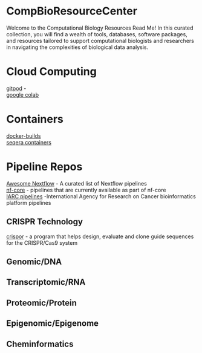 # CompBioResourceCenter

Welcome to the Computational Biology Resources Read Me! In this curated collection, you will find a wealth of tools, databases, software packages, and resources tailored to support computational biologists and researchers in navigating the complexities of biological data analysis. 




# Cloud Computing
[gitpod](https://www.gitpod.io) - \
[google colab](https://colab.research.google.com) 

# Containers
[docker-builds](https://github.com/StaPH-B/docker-builds) \
[seqera containers](https://seqera.io/containers/)
# Pipeline Repos
[Awesome Nextflow](https://github.com/nextflow-io/awesome-nextflow) - A curated list of Nextflow pipelines \
[nf-core](https://nf-co.re/pipelines) - pipelines that are currently available as part of nf-core \
[IARC pipelines](https://github.com/IARCbioinfo/IARC-nf) -International Agency for Research on Cancer bioinformatics platform pipelines

## CRISPR Technology 
[crispor](http://crispor.gi.ucsc.edu) - a program that helps design, evaluate and clone guide sequences for the CRISPR/Cas9 system


## Genomic/DNA 

## Transcriptomic/RNA

## Proteomic/Protein

## Epigenomic/Epigenome

## Cheminformatics
